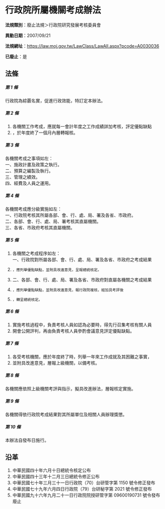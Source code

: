 # 行政院所屬機關考成辦法

**法規類別**：廢止法規＞行政院研究發展考核委員會

**異動日期**：2007/09/21  

**法規網址**：https://law.moj.gov.tw/LawClass/LawAll.aspx?pcode=A0030036

**已廢止**：是



## 法條
##### 第 1 條
行政院為綜覈名實，促進行政效能，特訂定本辦法。

##### 第 2 條
1. 各機關工作考成，應就每一會計年度之工作成績詳加考核，評定優點缺點
1. ，於年度終了一個月內層轉報核。

##### 第 3 條
各機關考成之事項如左：  
一、施政計畫及政策之執行。  
二、預算之編製及執行。  
三、管理之績效。  
四、經費及人員之運用。

##### 第 4 條
各機關考成應分級實施如左：  
一、行政院考核其所屬各部、會、行、處、局、署及各省、市政府。  
二、各部、會、行、處、局、署考核其直屬機關。  
三、各省、市政府考核其直屬機關。

##### 第 5 條
1. 各機關之考成程序如左：  
一、行政院對所屬各部、會、行、處、局、署及各省、市政府之考成結果
1.     ，應列舉優點缺點，並附具改進意見，呈報總統核定。
1. 二、各部、會、行、處、局、署及各省、市政府對直屬各機關之考成結果
1.     ，應列舉優點缺點，並附具改進意見，報行政院複核，經加具考評後
1.     ，轉呈總統核定。

##### 第 6 條
1. 實施考核過程中，負責考核人員如認為必要時，得先行召集考核有關人員
1. 開會公開評判，再由負責考核人員參酌會議意見評定優點缺點。

##### 第 7 條
1. 各受考核機關，應於年度終了時，列舉一年來工作成就及其困難之事實，
1. 並附具改進意見，層報上級機關，以備考核。

##### 第 8 條
各機關應依照上級機關考評與指示，擬具改進辦法，層報核定實施。

##### 第 9 條
各機關得依行政院考成結果對其所屬單位及相關人員辦理獎懲。

##### 第 10 條
本辦法自發布日施行。

## 沿革
1. 中華民國四十年六月十日總統令核定公布
1. 中華民國四十三年十二月三日總統令修正公布
1. 中華民國七十年三月三十一日行政院（70）台研管字第 1150 號令修正發布
1. 中華民國七十九年六月四日行政院（79）台研秘字第 2021 號令修正發布
1. 中華民國九十六年九月二十一日行政院院授研管字第 09600190731  號令發布廢止
